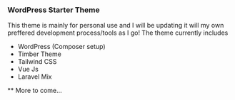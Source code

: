 ### WordPress Starter Theme

This theme is mainly for personal use and I will be updating it will my own preffered development process/tools as I go! The theme currently includes

* WordPress (Composer setup)
* Timber Theme
* Tailwind CSS
* Vue Js
* Laravel Mix

** More to come...
